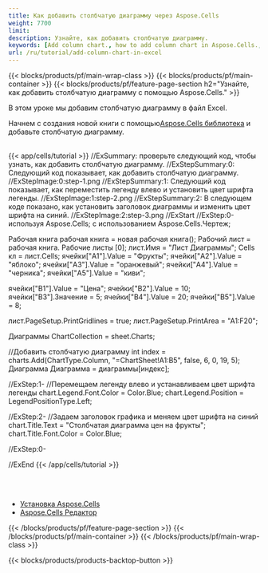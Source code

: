 ```yaml
---
title: Как добавить столбчатую диаграмму через Aspose.Cells
weight: 7700
limit:
description: Узнайте, как добавить столбчатую диаграмму.
keywords: [Add column chart., how to add column chart in Aspose.Cells., how to add column chart using Aspose.Cells]
url: /ru/tutorial/add-column-chart-in-excel
---
```

{{< blocks/products/pf/main-wrap-class >}}
{{< blocks/products/pf/main-container >}}
{{< blocks/products/pf/feature-page-section h2="Узнайте, как добавить столбчатую диаграмму с помощью Aspose.Cells." >}}

<p>
В этом уроке мы добавим столбчатую диаграмму в файл Excel.
</p>

<p>
 Начнем с создания новой книги с помощью<a href="https://www.nuget.org/packages/Aspose.Cells">Aspose.Cells библиотека</a> и добавьте столбчатую диаграмму.
</p>

<br />
{{< app/cells/tutorial >}}
//ExSummary: проверьте следующий код, чтобы узнать, как добавить столбчатую диаграмму.
//ExStepSummary:0: Следующий код показывает, как добавить столбчатую диаграмму.
//ExStepImage:0:step-1.png
//ExStepSummary:1: Следующий код показывает, как переместить легенду влево и установить цвет шрифта легенды.
//ExStepImage:1:step-2.png
//ExStepSummary:2: В следующем коде показано, как установить заголовок диаграммы и изменить цвет шрифта на синий.
//ExStepImage:2:step-3.png
//ExStart
//ExStep:0-
используя Aspose.Cells;
с использованием Aspose.Cells.Чертеж;

Рабочая книга рабочая книга = новая рабочая книга();
Рабочий лист = рабочая книга. Рабочие листы [0];
лист.Имя = "Лист Диаграммы";
Cells кл = лист.Cells;
ячейки["A1"].Value = "Фрукты";
ячейки["A2"].Value = "яблоко";
ячейки["A3"].Value = "оранжевый";
ячейки["A4"].Value = "черника";
ячейки["A5"].Value = "киви";

ячейки["B1"].Value = "Цена";
ячейки["B2"].Value = 10;
ячейки["B3"].Значение = 5;
ячейки["B4"].Value = 20;
ячейки["B5"].Value = 8;

лист.PageSetup.PrintGridlines = true;
лист.PageSetup.PrintArea = "A1:F20";

Диаграммы ChartCollection = sheet.Charts;

//Добавить столбчатую диаграмму
int index = charts.Add(ChartType.Column, "=ChartSheet!A1:B5", false, 6, 0, 19, 5);
Диаграмма Диаграмма = диаграммы[индекс];

//ExStep:1-
//Перемещаем легенду влево и устанавливаем цвет шрифта легенды
chart.Legend.Font.Color = Color.Blue;
chart.Legend.Position = LegendPositionType.Left;

//ExStep:2-
//Задаем заголовок графика и меняем цвет шрифта на синий
chart.Title.Text = "Столбчатая диаграмма цен на фрукты";
chart.Title.Font.Color = Color.Blue;

//ExStep:0-

//ExEnd
{{< /app/cells/tutorial >}}
<br />

<br />
<br />
<div class="code-sample">
    <ul class="link-list">
        <li class="link-item"><a href="https://docs.aspose.com/cells/net/installation/">Установка Aspose.Cells</a></li>
        <li class="link-item"><a href="https://products.aspose.app/cells/editor/">Aspose.Cells Редактор</a></li>
    </ul>
</div>

{{< /blocks/products/pf/feature-page-section >}}
{{< /blocks/products/pf/main-container >}}
{{< /blocks/products/pf/main-wrap-class >}}

{{< blocks/products/products-backtop-button >}}